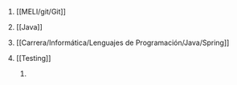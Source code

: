 1. [[MELI/git/Git]]
2. [[Java]]
3. [[Carrera/Informática/Lenguajes de Programación/Java/Spring]]
4. [[Testing]]
	
	1. 